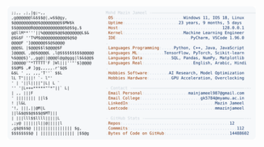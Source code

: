 <picture>
  <source srcset="https://raw.githubusercontent.com/mmazinjameel/mmazinjameel/main/dark_mode.svg?v=1754787700" media="(prefers-color-scheme: dark)">
  <img src="https://raw.githubusercontent.com/mmazinjameel/mmazinjameel/main/light_mode.svg?v=1754787700">
</picture>

